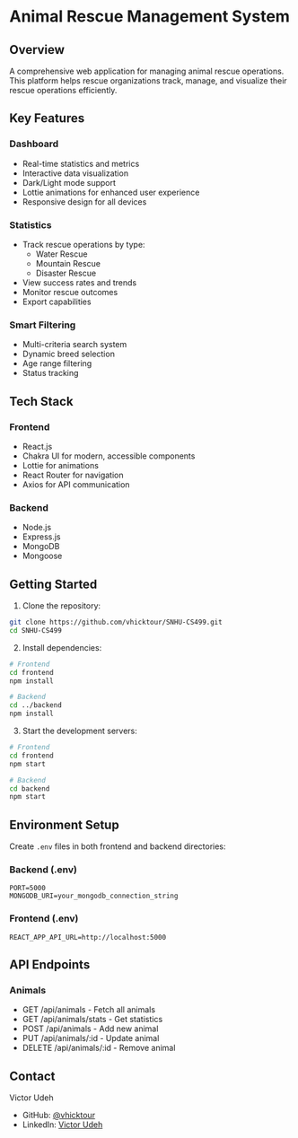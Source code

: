 # Animal Rescue Management System

## Overview
A comprehensive web application for managing animal rescue operations. This platform helps rescue organizations track, manage, and visualize their rescue operations efficiently.

## Key Features

### Dashboard
- Real-time statistics and metrics
- Interactive data visualization
- Dark/Light mode support
- Lottie animations for enhanced user experience
- Responsive design for all devices

### Statistics
- Track rescue operations by type:
  - Water Rescue
  - Mountain Rescue
  - Disaster Rescue
- View success rates and trends
- Monitor rescue outcomes
- Export capabilities

### Smart Filtering
- Multi-criteria search system
- Dynamic breed selection
- Age range filtering
- Status tracking

## Tech Stack

### Frontend
- React.js
- Chakra UI for modern, accessible components
- Lottie for animations
- React Router for navigation
- Axios for API communication

### Backend
- Node.js
- Express.js
- MongoDB
- Mongoose

## Getting Started

1. Clone the repository:
```bash
git clone https://github.com/vhicktour/SNHU-CS499.git
cd SNHU-CS499
```

2. Install dependencies:
```bash
# Frontend
cd frontend
npm install

# Backend
cd ../backend
npm install
```

3. Start the development servers:
```bash
# Frontend
cd frontend
npm start

# Backend
cd backend
npm start
```

## Environment Setup
Create `.env` files in both frontend and backend directories:

### Backend (.env)
```
PORT=5000
MONGODB_URI=your_mongodb_connection_string
```

### Frontend (.env)
```
REACT_APP_API_URL=http://localhost:5000
```

## API Endpoints

### Animals
- GET /api/animals - Fetch all animals
- GET /api/animals/stats - Get statistics
- POST /api/animals - Add new animal
- PUT /api/animals/:id - Update animal
- DELETE /api/animals/:id - Remove animal

## Contact

Victor Udeh
- GitHub: [@vhicktour](https://github.com/vhicktour)
- LinkedIn: [Victor Udeh](https://www.linkedin.com/in/victorudeh/)